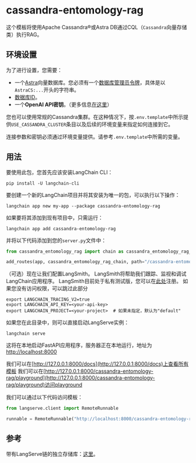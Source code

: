 # cassandra-entomology-rag

这个模板将使用Apache Cassandra®或Astra DB通过CQL（`Cassandra`向量存储类）执行RAG。

## 环境设置

为了进行设置，您需要：
- 一个[Astra](https://astra.datastax.com)向量数据库。您必须有一个[数据库管理员令牌](https://awesome-astra.github.io/docs/pages/astra/create-token/#c-procedure)，具体是以`AstraCS:...`开头的字符串。
- [数据库ID](https://awesome-astra.github.io/docs/pages/astra/faq/#where-should-i-find-a-database-identifier)。
- 一个**OpenAI API密钥**。（更多信息[在这里](https://cassio.org/start_here/#llm-access)）

您也可以使用常规的Cassandra集群。在这种情况下，按`.env.template`中所示提供`USE_CASSANDRA_CLUSTER`条目以及后续的环境变量来指定如何连接到它。

连接参数和密钥必须通过环境变量提供。请参考`.env.template`中所需的变量。

## 用法

要使用此包，您首先应该安装LangChain CLI：

```shell
pip install -U langchain-cli
```

要创建一个新的LangChain项目并将其安装为唯一的包，可以执行以下操作：

```shell
langchain app new my-app --package cassandra-entomology-rag
```

如果要将其添加到现有项目中，只需运行：

```shell
langchain app add cassandra-entomology-rag
```

并将以下代码添加到您的`server.py`文件中：
```python
from cassandra_entomology_rag import chain as cassandra_entomology_rag_chain

add_routes(app, cassandra_entomology_rag_chain, path="/cassandra-entomology-rag")
```

（可选）现在让我们配置LangSmith。
LangSmith将帮助我们跟踪、监视和调试LangChain应用程序。
LangSmith目前处于私有测试版，您可以在[此处](https://smith.langchain.com/)注册。
如果您没有访问权限，可以跳过此部分


```shell
export LANGCHAIN_TRACING_V2=true
export LANGCHAIN_API_KEY=<your-api-key>
export LANGCHAIN_PROJECT=<your-project>  # 如果未指定，默认为"default"
```

如果您在此目录中，则可以直接启动LangServe实例：

```shell
langchain serve
```

这将在本地启动FastAPI应用程序，服务器正在本地运行，地址为
[http://localhost:8000](http://localhost:8000)

我们可以在[http://127.0.0.1:8000/docs](http://127.0.0.1:8000/docs)上查看所有模板
我们可以在[http://127.0.0.1:8000/cassandra-entomology-rag/playground](http://127.0.0.1:8000/cassandra-entomology-rag/playground)访问playground

我们可以通过以下代码访问模板：

```python
from langserve.client import RemoteRunnable

runnable = RemoteRunnable("http://localhost:8000/cassandra-entomology-rag")
```

## 参考

带有LangServe链的独立存储库：[这里](https://github.com/hemidactylus/langserve_cassandra_entomology_rag)。